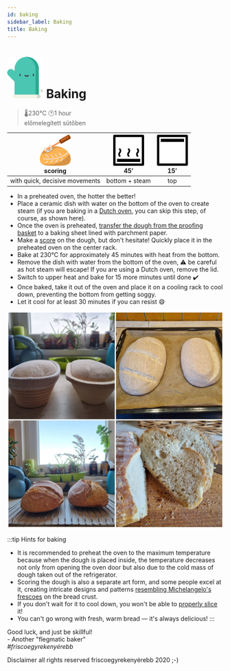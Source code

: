 ```yaml
---
id: baking
sidebar_label: Baking
title: Baking
---
```


# ![a](/img/icons/glove_48px.svg) Baking
>🌡️230°C 🕐1 hour  
>előmelegített sütőben  

![dough-cutter](/img/icons/dough-cutter_36px.svg "scoring")<br/>scoring|![bottom](/img/icons/sutes_also_goz_36px.svg "bottom heat in steam")<br/>45′|![top heat](/img/icons/sutes_felsoe_36px.svg "top heat")<br/>15′|
|:---:|:---:|:---:|
|with quick, decisive movements|bottom + steam|top|

- In a preheated oven, the hotter the better!
- Place a ceramic dish with water on the bottom of the oven to create steam (if you are baking in a [Dutch oven](https://www.instagram.com/p/B3uvU4TAuD8/), you can skip this step, of course, as shown here).
- Once the oven is preheated, [transfer the dough from the proofing basket](https://www.instagram.com/p/B9vyQihBTsO/) to a baking sheet lined with parchment paper.
- Make a [score](https://www.instagram.com/p/CXFzpzfjpqG/) on the dough, but don't hesitate! Quickly place it in the preheated oven on the center rack.
- Bake at 230°C for approximately 45 minutes with heat from the bottom.
- Remove the dish with water from the bottom of the oven, ⚠️ be careful as hot steam will escape! If you are using a Dutch oven, remove the lid.
- Switch to upper heat and bake for 15 more minutes until done ✔️
- Once baked, take it out of the oven and place it on a cooling rack to cool down, preventing the bottom from getting soggy.
- Let it cool for at least 30 minutes if you can resist 😄

![finish](/img/photos/finish.jpg)

:::tip Hints for baking
- It is recommended to preheat the oven to the maximum temperature because when the dough is placed inside, the temperature decreases not only from opening the oven door but also due to the cold mass of dough taken out of the refrigerator.
- Scoring the dough is also a separate art form, and some people excel at it, creating intricate designs and patterns [resembling Michelangelo's frescoes](https://www.instagram.com/p/B9pBtUypbYG/) on the bread crust.
- If you don't wait for it to cool down, you won't be able to [properly slice](https://www.instagram.com/p/ByRNVVmgPJm/) it!
- You can't go wrong with fresh, warm bread — it's always delicious!
:::


Good luck, and just be skillful!  
\- Another "flegmatic baker"  
*#friscoegyrekenyérebb*


<div style={{textAlign: 'right'}}>
Disclaimer
all rights reserved friscoegyrekenyérebb
2020
;-)
</div>



